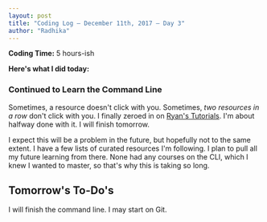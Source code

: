 ```yaml
---
layout: post
title: "Coding Log — December 11th, 2017 — Day 3"
author: "Radhika"
---
```


**Coding Time:** 5 hours-ish

**Here's what I did today:**

### Continued to Learn the Command Line

Sometimes, a resource doesn't click with you. Sometimes, *two resources in a row* don't click with you. I finally zeroed in on [Ryan's Tutorials](https://ryanstutorials.net/linuxtutorial/manual.php). I'm about halfway done with it. I will finish tomorrow.

I expect this will be a problem in the future, but hopefully not to the same extent. I have a few lists of curated resources I'm following. I plan to pull all my future learning from there. None had any courses on the CLI, which I knew I wanted to master, so that's why this is taking so long.

## Tomorrow's To-Do's

I will finish the command line. I may start on Git.
